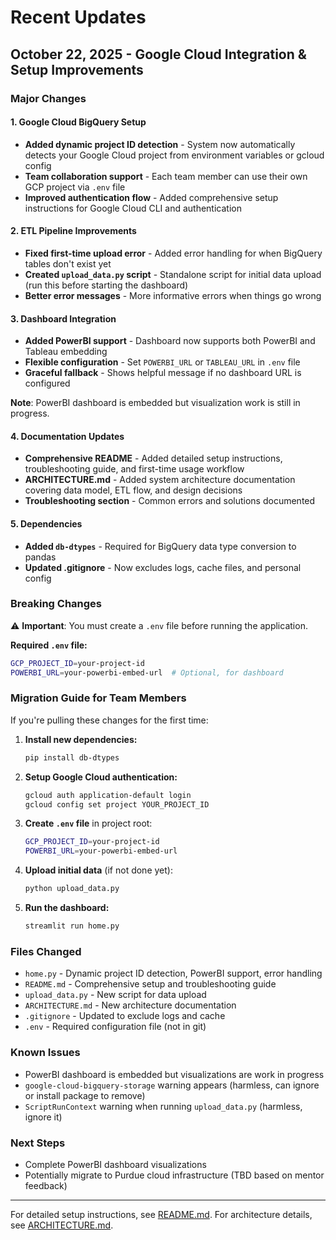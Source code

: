# Recent Updates

## October 22, 2025 - Google Cloud Integration & Setup Improvements

### Major Changes

#### 1. Google Cloud BigQuery Setup
- **Added dynamic project ID detection** - System now automatically detects your Google Cloud project from environment variables or gcloud config
- **Team collaboration support** - Each team member can use their own GCP project via `.env` file
- **Improved authentication flow** - Added comprehensive setup instructions for Google Cloud CLI and authentication

#### 2. ETL Pipeline Improvements
- **Fixed first-time upload error** - Added error handling for when BigQuery tables don't exist yet
- **Created `upload_data.py` script** - Standalone script for initial data upload (run this before starting the dashboard)
- **Better error messages** - More informative errors when things go wrong

#### 3. Dashboard Integration
- **Added PowerBI support** - Dashboard now supports both PowerBI and Tableau embedding
- **Flexible configuration** - Set `POWERBI_URL` or `TABLEAU_URL` in `.env` file
- **Graceful fallback** - Shows helpful message if no dashboard URL is configured

**Note**: PowerBI dashboard is embedded but visualization work is still in progress.

#### 4. Documentation Updates
- **Comprehensive README** - Added detailed setup instructions, troubleshooting guide, and first-time usage workflow
- **ARCHITECTURE.md** - Added system architecture documentation covering data model, ETL flow, and design decisions
- **Troubleshooting section** - Common errors and solutions documented

#### 5. Dependencies
- **Added `db-dtypes`** - Required for BigQuery data type conversion to pandas
- **Updated .gitignore** - Now excludes logs, cache files, and personal config

### Breaking Changes

⚠️ **Important**: You must create a `.env` file before running the application.

**Required `.env` file:**
```bash
GCP_PROJECT_ID=your-project-id
POWERBI_URL=your-powerbi-embed-url  # Optional, for dashboard
```

### Migration Guide for Team Members

If you're pulling these changes for the first time:

1. **Install new dependencies:**
   ```bash
   pip install db-dtypes
   ```

2. **Setup Google Cloud authentication:**
   ```bash
   gcloud auth application-default login
   gcloud config set project YOUR_PROJECT_ID
   ```

3. **Create `.env` file** in project root:
   ```bash
   GCP_PROJECT_ID=your-project-id
   POWERBI_URL=your-powerbi-embed-url
   ```

4. **Upload initial data** (if not done yet):
   ```bash
   python upload_data.py
   ```

5. **Run the dashboard:**
   ```bash
   streamlit run home.py
   ```

### Files Changed
- `home.py` - Dynamic project ID detection, PowerBI support, error handling
- `README.md` - Comprehensive setup and troubleshooting guide
- `upload_data.py` - New script for data upload
- `ARCHITECTURE.md` - New architecture documentation
- `.gitignore` - Updated to exclude logs and cache
- `.env` - Required configuration file (not in git)

### Known Issues
- PowerBI dashboard is embedded but visualizations are work in progress
- `google-cloud-bigquery-storage` warning appears (harmless, can ignore or install package to remove)
- `ScriptRunContext` warning when running `upload_data.py` (harmless, ignore it)

### Next Steps
- Complete PowerBI dashboard visualizations
- Potentially migrate to Purdue cloud infrastructure (TBD based on mentor feedback)

---

For detailed setup instructions, see [README.md](README.md).
For architecture details, see [ARCHITECTURE.md](ARCHITECTURE.md).
